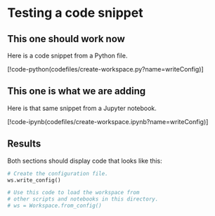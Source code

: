 Testing a code snippet
=====================

This one should work now
---------------------
Here is a code snippet from a Python file.  

[!code-python(codefiles/create-workspace.py?name=writeConfig)]

This one is what we are adding
---------------------

Here is that same snippet from a Jupyter notebook.

[!code-ipynb(codefiles/create-workspace.ipynb?name=writeConfig)]

Results
--------

Both sections should display  code that looks like this:

```python
# Create the configuration file.
ws.write_config()

# Use this code to load the workspace from 
# other scripts and notebooks in this directory.
# ws = Workspace.from_config()
```
